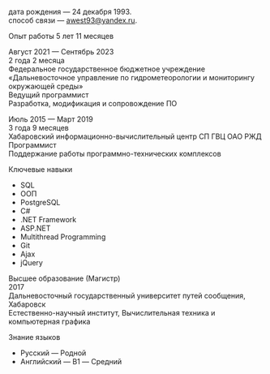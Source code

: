 дата рождения — 24 декабря 1993.<br>
способ связи — awest93@yandex.ru.

Опыт работы 5 лет 11 месяцев

Август 2021 — Сентябрь 2023<br>
2 года 2 месяца<br>
Федеральное государственное бюджетное учреждение «Дальневосточное управление по гидрометеорологии и мониторингу окружающей среды»<br>
Ведущий программист<br>
Разработка, модификация и сопровождение ПО

Июль 2015 — Март 2019<br>
3 года 9 месяцев<br>
Хабаровский информационно-вычислительный центр СП ГВЦ ОАО РЖД<br>
Программист<br>
Поддержание работы программно-технических комплексов

Ключевые навыки
  - SQL
  - ООП
  - PostgreSQL
  - C#
  - .NET Framework
  - ASP.NET
  - Multithread Programming
  - Git
  - Ajax
  - jQuery

Высшее образование (Магистр)<br>
2017<br>
Дальневосточный государственный университет путей сообщения, Хабаровск<br>
Естественно-научный институт, Вычислительная техника и компьютерная графика

Знание языков
  - Русский — Родной
  - Английский — B1 — Средний

<!--
**awest93/awest93** is a ✨ _special_ ✨ repository because its `README.md` (this file) appears on your GitHub profile.

Here are some ideas to get you started:

- 🔭 I’m currently working on ...
- 🌱 I’m currently learning ...
- 👯 I’m looking to collaborate on ...
- 🤔 I’m looking for help with ...
- 💬 Ask me about ...
- 📫 How to reach me: ...
- 😄 Pronouns: ...
- ⚡ Fun fact: ...
-->
